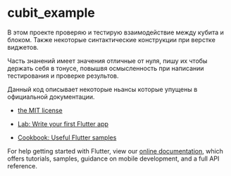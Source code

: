 # cubit_example

В этом проекте проверяю и тестирую взаимодействие между кубита и блоком.
  Также некоторые синтактические конструкции при верстке виджетов.
   
  Часть знанений имеет значения отличные от нуля, 
   пишу их чтобы держать себя в тонусе, повышвя осмысленность при написании тестирования и проверке результов.
   
   Данный код описывает некоторые ньансы которые упущены в официальной документации.
 
     
- [the MIT license](https://en.wikipedia.org/wiki/MIT_License)

- [Lab: Write your first Flutter app](https://flutter.dev/docs/get-started/codelab)
- [Cookbook: Useful Flutter samples](https://flutter.dev/docs/cookbook)

For help getting started with Flutter, view our
[online documentation](https://flutter.dev/docs), which offers tutorials,
samples, guidance on mobile development, and a full API reference.
